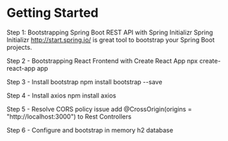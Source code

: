 # Getting Started
Step 1: Bootstrapping Spring Boot REST API with Spring Initializr
Spring Initializr http://start.spring.io/ is great tool to bootstrap your Spring Boot projects.

Step 2 - Bootstrapping React Frontend with Create React App 
npx create-react-app app

Step 3 - Install bootstrap 
npm install bootstrap --save

Step 4 - Install axios 
npm install axios 

Step 5 - Resolve CORS policy issue 
add @CrossOrigin(origins = "http://localhost:3000") to Rest Controllers

Step 6 - Configure and bootstrap in memory h2 database

